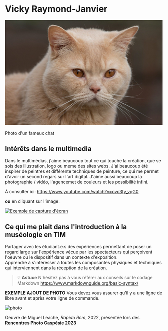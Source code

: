 # Vicky Raymond-Janvier
![photo](british-shorthair-7270726_1280.jpg)

Photo d'un fameux chat


## **Intérêts dans le multimedia**
Dans le multimédias, j'aime beaucoup tout ce qui touche la création, que se sois des illustration, logo ou meme des sites webs. J'ai beaucoup été inspirer de peintres et différente techniques de peinture, ce qui me permet d'avoir un second regars sur l'art digital. J'aime aussi beaucoup la photographie / vidéo, l'agencemet de couleurs et les possibilité infini.

À consulter ici:
<https://www.youtube.com/watch?v=ovc3ty_vqG0>

**ou**
en cliquant sur l'image:

[![Exemple de capture d'écran](capture_SF_VahMire_defaroucher_consulte21janv2024.png)](https://www.youtube.com/watch?v=ovc3ty_vqG0)


## Ce qui me plait dans l'introduction à la muséologie en TIM
Partager avec les étudiant.e.s des expériences permettant de poser un regard large sur l'expérience vécue par les spectacteurs qui perçoivent l'oeuvre ou le dispositif dans un contexte d'exposition.  
Apprendre à s'intéresser à toutes les composantes physiques et techniques qui interviennent dans la réception de la création.


>💡 **Astuce** N'hésitez pas à vous référer aux conseils sur le codage Markdown <https://www.markdownguide.org/basic-syntax/>

**EXEMPLE AJOUT DE PHOTO**
Vous devez vous assurer qu'il y a une ligne de libre avant et après votre ligne de commande.

![photo](photo_SF_M_Leache_RencontreGaspesie2023.jpg)

Oeuvre de Miguel Leache, *Rapido Rem*, 2022, présentée lors des **Rencontres Photo Gaspésie 2023**
